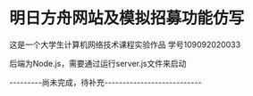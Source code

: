 # 明日方舟网站及模拟招募功能仿写
这是一个大学生计算机网络技术课程实验作品 学号109092020033

后端为Node.js，需要通过运行server.js文件来启动

---------尚未完成，待补充---------------------------
